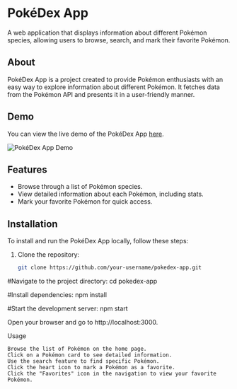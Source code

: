 # PokéDex App

A web application that displays information about different Pokémon species, allowing users to browse, search, and mark their favorite Pokémon.

## About

PokéDex App is a project created to provide Pokémon enthusiasts with an easy way to explore information about different Pokémon.
It fetches data from the Pokémon API and presents it in a user-friendly manner.

## Demo

You can view the live demo of the PokéDex App [here](https://example.com/pokedex-demo).

![PokéDex App Demo](demo.gif)

## Features

- Browse through a list of Pokémon species.
- View detailed information about each Pokémon, including stats.
- Mark your favorite Pokémon for quick access.

## Installation

To install and run the PokéDex App locally, follow these steps:

1. Clone the repository:
   ```bash
   git clone https://github.com/your-username/pokedex-app.git

#Navigate to the project directory:
cd pokedex-app

#Install dependencies:
npm install

#Start the development server:
npm start

Open your browser and go to http://localhost:3000.

Usage

    Browse the list of Pokémon on the home page.
    Click on a Pokémon card to see detailed information.
    Use the search feature to find specific Pokémon.
    Click the heart icon to mark a Pokémon as a favorite.
    Click the "Favorites" icon in the navigation to view your favorite Pokémon.
